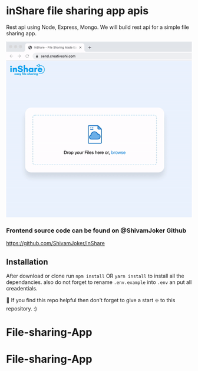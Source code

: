 # inShare file sharing app apis

Rest api using Node, Express, Mongo.
We will build rest api for a simple file sharing app. 

![demo gif](https://github.com/ShivamJoker/GIF-Demos/raw/master/inshare%20demo.gif)

### Frontend source code can be found on @ShivamJoker Github
https://github.com/ShivamJoker/InShare


## Installation 
After download or clone run `npm install` OR `yarn install` to install all the dependancies.
also do not forget to rename `.env.example` into `.env` an put all creadentials.

🙏 If you find this repo helpful then don't forget to give a start ❇️ to this repository. :)
# File-sharing-App
# File-sharing-App
